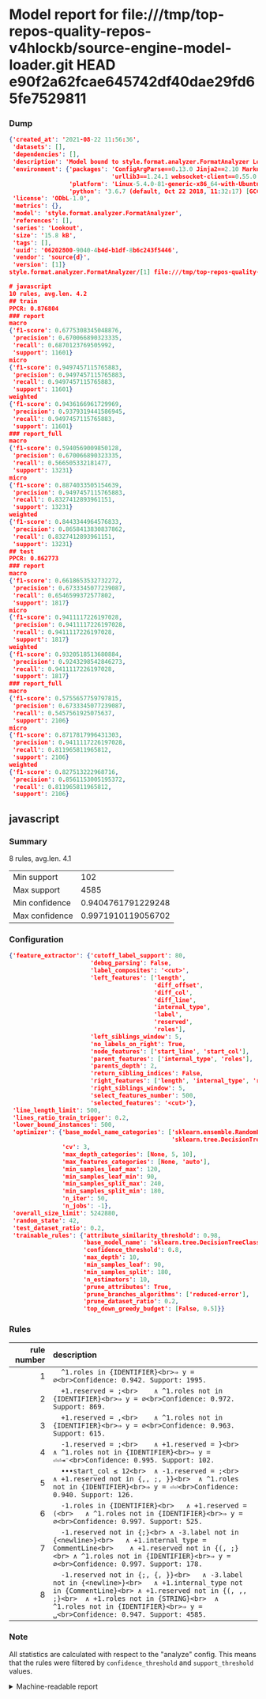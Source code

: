 # Model report for file:///tmp/top-repos-quality-repos-v4hlockb/source-engine-model-loader.git HEAD e90f2a62fcae645742df40dae29fd65fe7529811

### Dump

```json
{'created_at': '2021-08-22 11:56:36',
 'datasets': [],
 'dependencies': [],
 'description': 'Model bound to style.format.analyzer.FormatAnalyzer Lookout analyzer.',
 'environment': {'packages': 'ConfigArgParse==0.13.0 Jinja2==2.10 MarkupSafe==1.1.1 PyStemmer==1.3.0 PyYAML==5.1 Pympler==0.5 SQLAlchemy==1.2.10 SQLAlchemy-Utils==0.33.3 asdf==2.3.2 bblfsh==2.12.7 boto==2.49.0 boto3==1.9.130 botocore==1.12.130 cachetools==2.0.1 certifi==2019.3.9 chardet==3.0.4 clint==0.5.1 docker==3.7.0 docker-pycreds==0.4.0 dulwich==0.19.11 grpcio==1.19.0 grpcio-tools==1.19.0 humanfriendly==4.16.1 humanize==0.5.1 idna==2.8 jmespath==0.9.4 jsonschema==2.6.0 lookout-sdk==0.4.1 lookout-sdk-ml==0.19.0 lookout-style==0.2.0 lz4==2.1.6 modelforge==0.12.1 numpy==1.16.2 packaging==19.0 pandas==0.22.0 pip==19.0.3 protobuf==3.7.0 psycopg2-binary==2.7.5 pygtrie==2.3 pyparsing==2.3.1 python-dateutil==2.8.0 python-igraph==0.7.1.post6 pytz==2019.1 requests==2.21.0 requirements-parser==0.2.0 scikit-learn==0.20.1 scikit-optimize==0.5.2 scipy==1.2.1 semantic-version==2.6.0 setuptools==40.8.0 six==1.12.0 smart-open==1.8.1 sourced-ml==0.8.2 spdx==2.5.0 stringcase==1.2.0 tabulate==0.8.2 tqdm==4.31.1 '
                             'urllib3==1.24.1 websocket-client==0.55.0 xxhash==1.3.0',
                 'platform': 'Linux-5.4.0-81-generic-x86_64-with-Ubuntu-18.04-bionic',
                 'python': '3.6.7 (default, Oct 22 2018, 11:32:17) [GCC 8.2.0]'},
 'license': 'ODbL-1.0',
 'metrics': {},
 'model': 'style.format.analyzer.FormatAnalyzer',
 'references': [],
 'series': 'Lookout',
 'size': '15.8 kB',
 'tags': [],
 'uuid': '06202800-9040-4b4d-b1df-8b6c243f5446',
 'vendor': 'source{d}',
 'version': [1]}
style.format.analyzer.FormatAnalyzer/[1] file:///tmp/top-repos-quality-repos-v4hlockb/source-engine-model-loader.git e90f2a62fcae645742df40dae29fd65fe7529811

# javascript
10 rules, avg.len. 4.2
## train
PPCR: 0.876804
### report
macro
{'f1-score': 0.6775308345048876,
 'precision': 0.670066890323335,
 'recall': 0.6870123769505992,
 'support': 11601}
micro
{'f1-score': 0.9497457115765883,
 'precision': 0.9497457115765883,
 'recall': 0.9497457115765883,
 'support': 11601}
weighted
{'f1-score': 0.9436166961729969,
 'precision': 0.9379319441586945,
 'recall': 0.9497457115765883,
 'support': 11601}
### report_full
macro
{'f1-score': 0.5940569009850128,
 'precision': 0.670066890323335,
 'recall': 0.566505332181477,
 'support': 13231}
micro
{'f1-score': 0.8874033505154639,
 'precision': 0.9497457115765883,
 'recall': 0.8327412893961151,
 'support': 13231}
weighted
{'f1-score': 0.8443344964576833,
 'precision': 0.8658413830837862,
 'recall': 0.8327412893961151,
 'support': 13231}
## test
PPCR: 0.862773
### report
macro
{'f1-score': 0.6618653532732272,
 'precision': 0.6733345077239087,
 'recall': 0.6546599372577802,
 'support': 1817}
micro
{'f1-score': 0.9411117226197028,
 'precision': 0.9411117226197028,
 'recall': 0.9411117226197028,
 'support': 1817}
weighted
{'f1-score': 0.9320518513680884,
 'precision': 0.9243298542846273,
 'recall': 0.9411117226197028,
 'support': 1817}
### report_full
macro
{'f1-score': 0.5755657759797815,
 'precision': 0.6733345077239087,
 'recall': 0.5457561925075637,
 'support': 2106}
micro
{'f1-score': 0.8717817996431303,
 'precision': 0.9411117226197028,
 'recall': 0.811965811965812,
 'support': 2106}
weighted
{'f1-score': 0.827513222968716,
 'precision': 0.8561153005195372,
 'recall': 0.811965811965812,
 'support': 2106}
```

## javascript
### Summary
8 rules, avg.len. 4.1

| | |
|-|-|
|Min support|102|
|Max support|4585|
|Min confidence|0.9404761791229248|
|Max confidence|0.9971910119056702|

### Configuration

```json
{'feature_extractor': {'cutoff_label_support': 80,
                       'debug_parsing': False,
                       'label_composites': '<cut>',
                       'left_features': ['length',
                                         'diff_offset',
                                         'diff_col',
                                         'diff_line',
                                         'internal_type',
                                         'label',
                                         'reserved',
                                         'roles'],
                       'left_siblings_window': 5,
                       'no_labels_on_right': True,
                       'node_features': ['start_line', 'start_col'],
                       'parent_features': ['internal_type', 'roles'],
                       'parents_depth': 2,
                       'return_sibling_indices': False,
                       'right_features': ['length', 'internal_type', 'reserved', 'roles'],
                       'right_siblings_window': 5,
                       'select_features_number': 500,
                       'selected_features': '<cut>'},
 'line_length_limit': 500,
 'lines_ratio_train_trigger': 0.2,
 'lower_bound_instances': 500,
 'optimizer': {'base_model_name_categories': ['sklearn.ensemble.RandomForestClassifier',
                                              'sklearn.tree.DecisionTreeClassifier'],
               'cv': 3,
               'max_depth_categories': [None, 5, 10],
               'max_features_categories': [None, 'auto'],
               'min_samples_leaf_max': 120,
               'min_samples_leaf_min': 90,
               'min_samples_split_max': 240,
               'min_samples_split_min': 180,
               'n_iter': 50,
               'n_jobs': -1},
 'overall_size_limit': 5242880,
 'random_state': 42,
 'test_dataset_ratio': 0.2,
 'trainable_rules': {'attribute_similarity_threshold': 0.98,
                     'base_model_name': 'sklearn.tree.DecisionTreeClassifier',
                     'confidence_threshold': 0.8,
                     'max_depth': 10,
                     'min_samples_leaf': 90,
                     'min_samples_split': 180,
                     'n_estimators': 10,
                     'prune_attributes': True,
                     'prune_branches_algorithms': ['reduced-error'],
                     'prune_dataset_ratio': 0.2,
                     'top_down_greedy_budget': [False, 0.5]}}
```

### Rules

| rule number | description |
|----:|:-----|
| 1 | `  ^1.roles in {IDENTIFIER}<br>⇒ y = ∅<br>Confidence: 0.942. Support: 1995.` |
| 2 | `  +1.reserved = ;<br>	∧ ^1.roles not in {IDENTIFIER}<br>⇒ y = ∅<br>Confidence: 0.972. Support: 869.` |
| 3 | `  +1.reserved = ,<br>	∧ ^1.roles not in {IDENTIFIER}<br>⇒ y = ∅<br>Confidence: 0.963. Support: 615.` |
| 4 | `  -1.reserved = ;<br>	∧ +1.reserved = }<br>	∧ ^1.roles not in {IDENTIFIER}<br>⇒ y = ⏎⏎⇥⁻<br>Confidence: 0.995. Support: 102.` |
| 5 | `  •••start_col ≤ 12<br>	∧ -1.reserved = ;<br>	∧ +1.reserved not in {,, ;, }}<br>	∧ ^1.roles not in {IDENTIFIER}<br>⇒ y = ⏎⏎<br>Confidence: 0.940. Support: 126.` |
| 6 | `  -1.roles in {IDENTIFIER}<br>	∧ +1.reserved = (<br>	∧ ^1.roles not in {IDENTIFIER}<br>⇒ y = ∅<br>Confidence: 0.997. Support: 525.` |
| 7 | `  -1.reserved not in {;}<br>	∧ -3.label not in {<newline>}<br>	∧ +1.internal_type = CommentLine<br>	∧ +1.reserved not in {(, ;}<br>	∧ ^1.roles not in {IDENTIFIER}<br>⇒ y = ∅<br>Confidence: 0.997. Support: 178.` |
| 8 | `  -1.reserved not in {;, {, }}<br>	∧ -3.label not in {<newline>}<br>	∧ +1.internal_type not in {CommentLine}<br>	∧ +1.reserved not in {(, ,, ;}<br>	∧ +1.roles not in {STRING}<br>	∧ ^1.roles not in {IDENTIFIER}<br>⇒ y = ␣<br>Confidence: 0.947. Support: 4585.` |

### Note
All statistics are calculated with respect to the "analyze" config. This means that the rules were filtered by
`confidence_threshold` and `support_threshold` values.

<details>
    <summary>Machine-readable report</summary>
```json
{"javascript": {"avg_rule_len": 4.125, "max_conf": 0.9971910119056702, "max_support": 4585, "min_conf": 0.9404761791229248, "min_support": 102, "num_rules": 8}}
```
</details>

